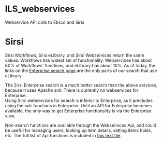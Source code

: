 # ILS_webservices
Webservice API calls to Ebsco and Sirsi

# Sirsi
Sirsi Workflows, Sirsi eLibrary, and Sirsi Webservices return the same values.  Workflows has widest set of functionality.  Webservices has about 80% of Workflows' functions, and eLibrary has about 10%.  As of today, the links on the [Enterprise search page](https://lsu.ent.sirsi.net/client/en_US/lsu) are the only parts of our search that use eLibrary.

The Sirsi Enterprise search is a much better search than the above services, because it uses Apache solr.  There is currently no webservices for Enterprise.  
Using Sirsi webservices for search is inferior to Enterprise, as it precludes using the solr functions in Enterprise.  Until an API for Enterprise becomes available, the only way to get Enterprise functionality is via the Enterprise view.

Non-search functions are available through the Webservices Api, and could be useful for managing users, looking up item details, setting items holds, etc.  The full list of Api functions is included in [this text file](https://github.com/lsulibraries/ILS_webservices/blob/master/SirsiWebservicesFunctions.txt).
